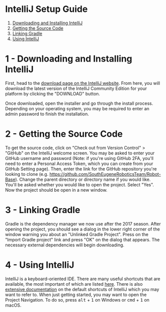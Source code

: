 # IntelliJ Setup Guide

1. [Downloading and Installing IntelliJ](#1---downloading-and-installing-intellij)
1. [Getting the Source Code](#2---getting-the-source-code)
1. [Linking Gradle](#3---linking-gradle)
1. [Using IntelliJ](#4---using-intellij)

# 1 - Downloading and Installing IntelliJ

First, head to the
[download page on the IntelliJ website](https://www.jetbrains.com/idea/download/).
From here, you will download the latest version of the IntelliJ Community
Edition for your platform by clicking the "DOWNLOAD" button.

Once downloaded, open the installer and go through the install process.
Depending on your operating system, you may be required to enter an admin
password to finish the installation.

# 2 - Getting the Source Code

To get the source code, click on "Check out from Version Control" > "GitHub" on
the IntelliJ welcome screen. You may be asked to enter your GitHub username and
password (Note: if you're using GitHub 2FA, you'll need to enter a Personal
Access Token, which you can create from your GitHub Setting page). Then, enter
the link for the GitHub repository you're looking to clone (e.g.
https://github.com/SouthEugeneRoboticsTeam/Robot-Base). Change the parent
directory or directory name if you would like. You'll be asked whether you would
like to open the project. Select "Yes". Now the project should be open in a new
window.

# 3 - Linking Gradle

Gradle is the dependency manager we now use after the 2017 season. After opening
the project, you should see a dialog in the lower right corner of the window
warning you about an "Unlinked Gradle Project". Press on the "Import Gradle
project" link and press "OK" on the dialog that appears. The necessary external
dependencies will begin downloading.

# 4 - Using IntelliJ

IntelliJ is a keyboard-oriented IDE. There are many useful shortcuts that are
available, the most important of which are listed
[here](https://www.jetbrains.com/help/idea/keyboard-shortcuts-you-cannot-miss.html).
There is also
[extensive documentation](https://www.jetbrains.com/help/idea/keyboard-shortcuts-and-mouse-reference.html)
on the default shortcuts of IntelliJ which you may want to refer to. When just
getting started, you may want to open the Project Navigation. To do so, press
<kbd>alt</kbd> + <kbd>1</kbd> on Windows or <kbd>cmd</kbd> + <kbd>1</kbd> on
macOS.
